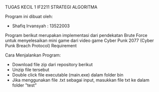 TUGAS KECIL 1 IF2211 STRATEGI ALGORITMA

Program ini dibuat oleh:
- Shafiq Irvansyah : 13522003
  
Program berikut merupakan implementasi dari pendekatan Brute Force untuk menyelesaikan mini game dari video game Cyber Punk 2077 (Cyber Punk Breach Protocol)
Requirement 

Cara Menjalankan Program:
- Download file zip dari repository berikut
- Unzip file tersebut
- Double click file executable (main.exe) dalam folder bin
- Jika menggunakan file .txt sebagai input, masukkan file txt ke dalam folder "test"
